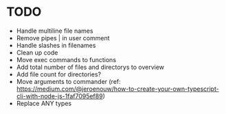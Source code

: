 # TODO

- Handle multiline file names
- Remove pipes | in user comment
- Handle slashes in filenames
- Clean up code
- Move exec commands to functions
- Add total number of files and directorys to overview
- Add file count for directories?
- Move arguments to commander (ref: https://medium.com/@jeroenouw/how-to-create-your-own-typescript-cli-with-node-js-1faf7095ef89)
- Replace ANY types
